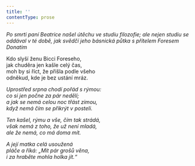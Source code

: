 ```yaml
---
title: ''
contentType: prose
---
```


<section>

_Po smrti paní Beatrice našel útěchu ve studiu filozofie; ale nejen studiu se oddával v té době, jak svědčí jeho básnická půtka s přítelem Foresem Donatim_

</section>

<section>

Kdo slyší ženu Bicci Foreseho,  
jak chuděra jen kašle celý čas,  
moh by si říct, že přišla podle všeho  
odněkud, kde je bez ustání mráz.

_Uprostřed srpna chodí pořád s rýmou:  
co si jen počne za pár nedělí;  
a jak se nemá celou noc třást zimou,  
když nemá čím se přikrýt v posteli._

</section>

<section>

_Ten kašel, rýmu a vše, čím tak strádá,  
však nemá z toho, že už není mladá,  
ale že nemá, co má doma mít._

</section>

<section>

_A její matka celá usoužená  
pláče a říká: „Mít pár grošů věna,  
i za hraběte mohla holka jít.“_

</section>

